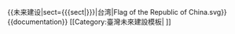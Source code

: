 {{未来建设|sect={{{sect|}}}|台湾|Flag of the Republic of China.svg}}<noinclude>
{{documentation}}
[[Category:臺灣未來建設模板| ]]
</noinclude>